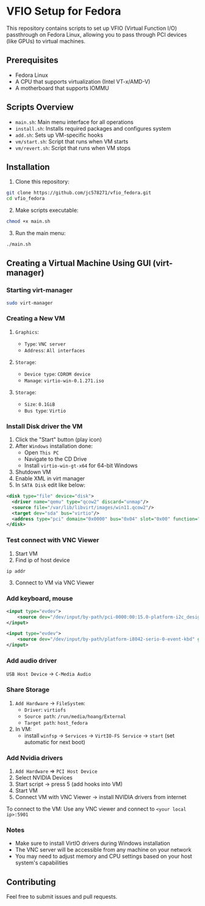 # VFIO Setup for Fedora

This repository contains scripts to set up VFIO (Virtual Function I/O) passthrough on Fedora Linux, allowing you to pass through PCI devices (like GPUs) to virtual machines.

## Prerequisites

- Fedora Linux
- A CPU that supports virtualization (Intel VT-x/AMD-V)
- A motherboard that supports IOMMU

## Scripts Overview

- `main.sh`: Main menu interface for all operations
- `install.sh`: Installs required packages and configures system
- `add.sh`: Sets up VM-specific hooks
- `vm/start.sh`: Script that runs when VM starts
- `vm/revert.sh`: Script that runs when VM stops

## Installation

1. Clone this repository:
```bash
git clone https://github.com/jc578271/vfio_fedora.git
cd vfio_fedora
```

2. Make scripts executable:
```bash
chmod +x main.sh
```

3. Run the main menu:
```bash
./main.sh
```

## Creating a Virtual Machine Using GUI (virt-manager)

### Starting virt-manager
```bash
sudo virt-manager
```

### Creating a New VM
1. `Graphics`:
   - `Type`: `VNC server`
   - `Address`: `All interfaces`

2. `Storage`:
   - `Device type`: `CDROM device`
   - `Manage`: `virtio-win-0.1.271.iso`

3. `Storage`:
   - `Size`: `0.1GiB`
   - `Bus type`: `Virtio`

### Install Disk driver the VM
1. Click the "Start" button (play icon)
2. After `Windows` installation done:
   - Open `This PC`
   - Navigate to the CD Drive
   - Install `virtio-win-gt-x64` for 64-bit Windows
3. Shutdown VM
4. Enable XML in virt manager
5. In `SATA Disk` edit like below:
```xml
<disk type="file" device="disk">
  <driver name="qemu" type="qcow2" discard="unmap"/>
  <source file="/var/lib/libvirt/images/win11.qcow2"/>
  <target dev="sda" bus="virtio"/>
  <address type="pci" domain="0x0000" bus="0x04" slot="0x00" function="0x0"/>
</disk>
```

### Test connect with VNC Viewer
1. Start VM
2. Find ip of host device
```bash
ip addr
```
3. Connect to VM via VNC Viewer

### Add keyboard, mouse
```xml
<input type="evdev">
    <source dev="/dev/input/by-path/pci-0000:00:15.0-platform-i2c_designware.0-event-mouse"/>
</input>
```
```xml
<input type="evdev">
    <source dev="/dev/input/by-path/platform-i8042-serio-0-event-kbd" grab="all" grabToggle="ctrl-ctrl" repeat="on"/>
</input>
```

### Add audio driver
`USB Host Device` -> `C-Media Audio`

### Share Storage
1. `Add Hardware` -> `FileSystem`:
   - `Driver`: `virtiofs`
   - `Source path`: `/run/media/hoang/External`
   - `Target path`: `host_fedora`
2. In VM:
   - install `winfsp` -> `Services` -> `VirtIO-FS Service` -> `start` (set automatic for next boot)

### Add Nvidia drivers
1. `Add Hardware` => `PCI Host Device`
3. Select NVIDIA Devices
4. Start script -> press 5 (add hooks into VM)
5. Start VM
6. Connect VM with VNC Viewer -> install NVIDIA drivers from internet

To connect to the VM: Use any VNC viewer and connect to `<your local ip>:5901`

### Notes
- Make sure to install VirtIO drivers during Windows installation
- The VNC server will be accessible from any machine on your network
- You may need to adjust memory and CPU settings based on your host system's capabilities

## Contributing

Feel free to submit issues and pull requests.
